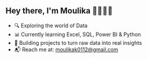 ## Hey there, I'm Moulika 👋🏼👩🏻
+ 🔍 Exploring the world of Data  
+ 📊 Currently learning Excel, SQL, Power BI & Python 
+ 🌱 Building projects to turn raw data into real insights  
+ 📬 Reach me at: moulikak0112@gmail.com
